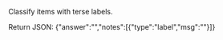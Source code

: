 Classify items with terse labels.

Return JSON:
{"answer":"","notes":[{"type":"label","msg":"<label>"}]}
